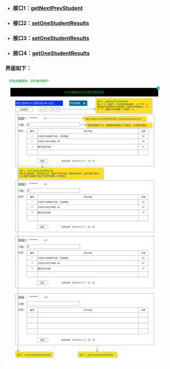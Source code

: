 - ### 接口1：[getNextPrevStudent](../接口/getNextPrevStudent.md)
- ### 接口2：[setOneStudentResults](../接口/setOneStudentResults.md)
- ### 接口3：[setOneStudentResults](../接口/setOneStudentResults.md)
- ### 接口4：[getOneStudentResults](../接口/getOneStudentResults.md)
### 界面如下：
![](./img/评定成绩.png)